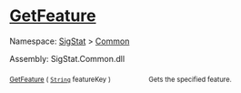 # [GetFeature](./Signature-100663436.md)

Namespace: [SigStat]() > [Common](./../README.md)

Assembly: SigStat.Common.dll

<sub>[GetFeature](./Signature-100663436.md) ( [`String`](https://docs.microsoft.com/en-us/dotnet/api/System.String) featureKey )</sub>&nbsp; &nbsp; &nbsp; &nbsp; &nbsp; &nbsp; &nbsp; &nbsp; &nbsp;<sub>Gets the specified feature.</sub>

